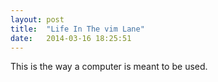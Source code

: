 ```yaml
---
layout: post
title:  "Life In The vim Lane"
date:   2014-03-16 18:25:51
---
```


This is the way a computer is meant to be used.

